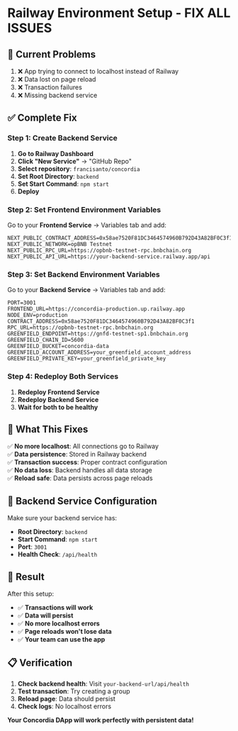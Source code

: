 # Railway Environment Setup - FIX ALL ISSUES

## 🚨 **Current Problems**
1. ❌ App trying to connect to localhost instead of Railway
2. ❌ Data lost on page reload
3. ❌ Transaction failures
4. ❌ Missing backend service

## ✅ **Complete Fix**

### **Step 1: Create Backend Service**

1. **Go to Railway Dashboard**
2. **Click "New Service"** → "GitHub Repo"
3. **Select repository**: `francisanto/concordia`
4. **Set Root Directory**: `backend`
5. **Set Start Command**: `npm start`
6. **Deploy**

### **Step 2: Set Frontend Environment Variables**

Go to your **Frontend Service** → Variables tab and add:

```
NEXT_PUBLIC_CONTRACT_ADDRESS=0x58ae7520F81DC3464574960B792D43A82BF0C3f1
NEXT_PUBLIC_NETWORK=opBNB Testnet
NEXT_PUBLIC_RPC_URL=https://opbnb-testnet-rpc.bnbchain.org
NEXT_PUBLIC_API_URL=https://your-backend-service.railway.app/api
```

### **Step 3: Set Backend Environment Variables**

Go to your **Backend Service** → Variables tab and add:

```
PORT=3001
FRONTEND_URL=https://concordia-production.up.railway.app
NODE_ENV=production
CONTRACT_ADDRESS=0x58ae7520F81DC3464574960B792D43A82BF0C3f1
RPC_URL=https://opbnb-testnet-rpc.bnbchain.org
GREENFIELD_ENDPOINT=https://gnfd-testnet-sp1.bnbchain.org
GREENFIELD_CHAIN_ID=5600
GREENFIELD_BUCKET=concordia-data
GREENFIELD_ACCOUNT_ADDRESS=your_greenfield_account_address
GREENFIELD_PRIVATE_KEY=your_greenfield_private_key
```

### **Step 4: Redeploy Both Services**

1. **Redeploy Frontend Service**
2. **Redeploy Backend Service**
3. **Wait for both to be healthy**

## 🎯 **What This Fixes**

✅ **No more localhost**: All connections go to Railway  
✅ **Data persistence**: Stored in Railway backend  
✅ **Transaction success**: Proper contract configuration  
✅ **No data loss**: Backend handles all data storage  
✅ **Reload safe**: Data persists across page reloads  

## 🔧 **Backend Service Configuration**

Make sure your backend service has:
- **Root Directory**: `backend`
- **Start Command**: `npm start`
- **Port**: `3001`
- **Health Check**: `/api/health`

## 🚀 **Result**

After this setup:
- ✅ **Transactions will work**
- ✅ **Data will persist**
- ✅ **No more localhost errors**
- ✅ **Page reloads won't lose data**
- ✅ **Your team can use the app**

## 📋 **Verification**

1. **Check backend health**: Visit `your-backend-url/api/health`
2. **Test transaction**: Try creating a group
3. **Reload page**: Data should persist
4. **Check logs**: No localhost errors

**Your Concordia DApp will work perfectly with persistent data!** 